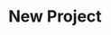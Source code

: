 ---
description: Creation of a new data project
id_: newproject
issues:
- num: 36
  title: Portfolio Financial Forum
  url: https://github.com/sscu-budapest/sscu-budapest.github.io/issues/36
- num: 44
  title: Movie Dialogue and Closed Caption Data
  url: https://github.com/sscu-budapest/sscu-budapest.github.io/issues/44
- num: 60
  title: polygons of hungarian election zones
  url: https://github.com/sscu-budapest/sscu-budapest.github.io/issues/60
- num: 58
  title: ingatlan.com dataset
  url: https://github.com/sscu-budapest/sscu-budapest.github.io/issues/58
- num: 75
  title: GTFS dataset
  url: https://github.com/sscu-budapest/sscu-budapest.github.io/issues/75
- num: 41
  title: Python Package Index
  url: https://github.com/sscu-budapest/sscu-budapest.github.io/issues/41
- num: 16
  title: GitHub Collaboration Information
  url: https://github.com/sscu-budapest/sscu-budapest.github.io/issues/16
- num: 13
  title: Twitter Academic API
  url: https://github.com/sscu-budapest/sscu-budapest.github.io/issues/13
layout: label
parent: Reports
title: New Project
---